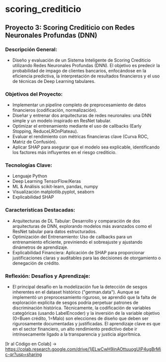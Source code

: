 # scoring_crediticio

## Proyecto 3: Scoring Crediticio con Redes Neuronales Profundas (DNN)

### Descripción General:
* Diseño y evaluación de un Sistema Inteligente de Scoring Crediticio utilizando Redes Neuronales Profundas (DNN). El objetivo es predecir la probabilidad de impago de clientes bancarios, enfocándose en la eficiencia predictiva, la interpretación de resultados financieros y el uso de técnicas de Deep Learning tabulares.

### Objetivos del Proyecto:
* Implementar un pipeline completo de preprocesamiento de datos financieros (codificación, normalización).
* Diseñar y entrenar dos arquitecturas de redes neuronales: una DNN simple y un modelo inspirado en ResNet tabular.
* Optimizar el entrenamiento mediante el uso de callbacks (Early Stopping, ReduceLROnPlateau).
* Evaluar el rendimiento con métricas financieras clave (Curva ROC, Matriz de Confusión).
* Aplicar SHAP para asegurar que el modelo sea explicable, identificando los factores más influyentes en el riesgo crediticio.

### Tecnologías Clave:
* Lenguaje	Python
* Deep Learning	TensorFlow/Keras
* ML & Análisis	scikit-learn, pandas, numpy
* Visualización	matplotlib.pyplot, seaborn
* Explicabilidad	SHAP

### Características Destacadas:
* Arquitecturas de DL Tabular: Desarrollo y comparación de dos arquitecturas de DNN, explorando modelos más avanzados como el ResNet tabular para datos estructurados.
* Optimización del Entrenamiento: Uso de callbacks para un entrenamiento eficiente, previniendo el sobreajuste y ajustando dinámetros de aprendizaje.
* Explicabilidad Financiera: Aplicación de SHAP para proporcionar justificaciones claras y auditables para las decisiones de otorgamiento o denegación de crédito.

### Reflexión: Desafíos y Aprendizaje:
* El principal desafío en la modelización fue la detección de sesgos inherentes en el dataset histórico ("german.data"). Aunque se implementó un preprocesamiento riguroso, se aprendió que la falta de exploración explícita de sesgos podría perpetuar patrones de discriminación histórica. Técnicamente, la codificación de variables categóricas (usando LabelEncoder) y la inversión de la variable objetivo (0=Buen crédito, 1=Malo) son elecciones de diseño que deben ser rigurosamente documentadas y justificadas. El aprendizaje clave es que en el sector financiero, un alto rendimiento predictivo debe ir intrínsecamente ligado a la transparencia y justicia algorítmica.

[Ir al Código en Colab] → https://colab.research.google.com/drive/1jELwCwH9inAOttuuogUIP4ugBrMic-qr?usp=sharing

